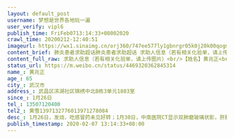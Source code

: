 ```yaml
---
layout: default_post
username: 梦想是世界各地玩一遍
user_verify: vipl6
publish_time: FriFeb0713:14:33+08002020
crawl_time: 20200212-12:40:51
imageurl: https://wx1.sinaimg.cn/orj360/747ee577ly1gbnrgr05k0j20k00qogmu.jpg,https://wx2.sinaimg.cn/orj360/747ee577ly1gbnrgred1cj20k00f0dhm.jpg
content_brief: 肺炎患者求助超话肺炎患者求助超话 求助人信息（若有相关化验单，请上传图片）【姓名】黄兆正【年龄】 65【所在城市】 武汉市【所在小区、社区】 武昌区滨湖社区锦绣中北B栋3单元1803室【患病时间】1月26日          【联系方式】 13507120400【其他紧急联系人】黄雪13971327760 13971 ...全文
content_full_raw: 求助人信息（若有相关化验单，请上传图片）<br/>【姓名】黄兆正<br/>【年龄】 65<br/>【所在城市】 武汉市<br/>【所在小区、社区】 <br/>武昌区滨湖社区锦绣中北B栋3单元1803室<br/>【患病时间】1月26日          <br/>【联系方式】 13507120400<br/>【其他紧急联系人】黄雪1397132776013971278084<br/>【病情描述】 <br/>1月26日，发烧，吃感冒药未见好转；<br/>1月30日，中南医院CT显示双肺磨玻璃状影，肝脏多发囊肿，感染病毒，医生开药居家治疗；<br/>2月4日，排队多天，终于做核酸检测；持续发烧，咳嗽，胸闷，全身乏力，呼吸急促；<br/>2月6日，已发烧十二天，呼吸困难，无法进食，意识不清醒，病情危急！<br/>2月7日，至今社区、武昌急救电话、120、市长热线、卫健委电话全部打遍，答复都是上报，未能得到救治……
status_url: https://m.weibo.cn/status/4469320362845314
name_: 黄兆正
age_: 65
city_: 武汉市
address_: 武昌区滨湖社区锦绣中北B栋3单元1803室
since_: 1月26日          
tel_: 13507120400
tel2_: 黄雪1397132776013971278084
desc_: 1月26日，发烧，吃感冒药未见好转；1月30日，中南医院CT显示双肺磨玻璃状影，肝脏多发囊肿，感染病毒，医生开药居家治疗；2月4日，排队多天，终于做核酸检测；持续发烧，咳嗽，胸闷，全身乏力，呼吸急促；2月6日，已发烧十二天，呼吸困难，无法进食，意识不清醒，病情危急！2月7日，至今社区、武昌急救电话、120、市长热线、卫健委电话全部打遍，答复都是上报，未能得到救治……
publish_timestamp: 2020-02-07 13:14:33+08:00
---
```

